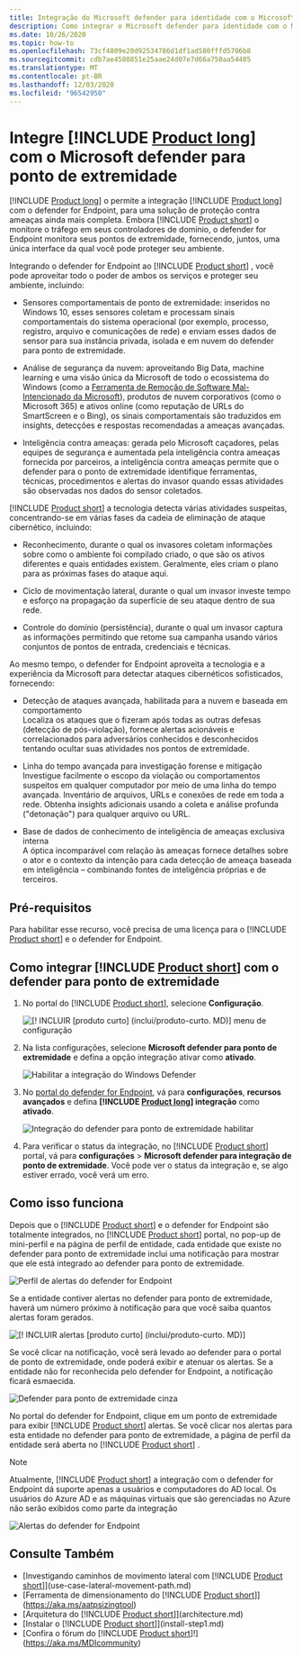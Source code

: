 ```yaml
---
title: Integração do Microsoft defender para identidade com o Microsoft defender para ponto de extremidade
description: Como integrar o Microsoft defender para identidade com o Microsoft defender for Endpoint para cobertura de detecção de ameaças completas
ms.date: 10/26/2020
ms.topic: how-to
ms.openlocfilehash: 73cf4809e20d92534786d1df1ad580fffd5706b8
ms.sourcegitcommit: cdb7ae4580851e25aae24d07e7d66a750aa54405
ms.translationtype: MT
ms.contentlocale: pt-BR
ms.lasthandoff: 12/03/2020
ms.locfileid: "96542950"
---
```

# <a name="integrate-product-long-with-microsoft-defender-for-endpoint"></a>Integre [!INCLUDE [Product long](includes/product-long.md)] com o Microsoft defender para ponto de extremidade

[!INCLUDE [Product long](includes/product-long.md)] o permite a integração [!INCLUDE [Product long](includes/product-long.md)] com o defender for Endpoint, para uma solução de proteção contra ameaças ainda mais completa. Embora [!INCLUDE [Product short](includes/product-short.md)] o monitore o tráfego em seus controladores de domínio, o defender for Endpoint monitora seus pontos de extremidade, fornecendo, juntos, uma única interface da qual você pode proteger seu ambiente.

Integrando o defender for Endpoint ao [!INCLUDE [Product short](includes/product-short.md)] , você pode aproveitar todo o poder de ambos os serviços e proteger seu ambiente, incluindo:

- Sensores comportamentais de ponto de extremidade: inseridos no Windows 10, esses sensores coletam e processam sinais comportamentais do sistema operacional (por exemplo, processo, registro, arquivo e comunicações de rede) e enviam esses dados de sensor para sua instância privada, isolada e em nuvem do defender para ponto de extremidade.

- Análise de segurança da nuvem: aproveitando Big Data, machine learning e uma visão única da Microsoft de todo o ecossistema do Windows (como a [Ferramenta de Remoção de Software Mal-Intencionado da Microsoft](https://www.microsoft.com/download/malicious-software-removal-tool-details.aspx)), produtos de nuvem corporativos (como o Microsoft 365) e ativos online (como reputação de URLs do SmartScreen e o Bing), os sinais comportamentais são traduzidos em insights, detecções e respostas recomendadas a ameaças avançadas.

- Inteligência contra ameaças: gerada pelo Microsoft caçadores, pelas equipes de segurança e aumentada pela inteligência contra ameaças fornecida por parceiros, a inteligência contra ameaças permite que o defender para o ponto de extremidade identifique ferramentas, técnicas, procedimentos e alertas do invasor quando essas atividades são observadas nos dados do sensor coletados.

[!INCLUDE [Product short](includes/product-short.md)] a tecnologia detecta várias atividades suspeitas, concentrando-se em várias fases da cadeia de eliminação de ataque cibernético, incluindo:

- Reconhecimento, durante o qual os invasores coletam informações sobre como o ambiente foi compilado criado, o que são os ativos diferentes e quais entidades existem. Geralmente, eles criam o plano para as próximas fases do ataque aqui.

- Ciclo de movimentação lateral, durante o qual um invasor investe tempo e esforço na propagação da superfície de seu ataque dentro de sua rede.

- Controle do domínio (persistência), durante o qual um invasor captura as informações permitindo que retome sua campanha usando vários conjuntos de pontos de entrada, credenciais e técnicas.

Ao mesmo tempo, o defender for Endpoint aproveita a tecnologia e a experiência da Microsoft para detectar ataques cibernéticos sofisticados, fornecendo:

- Detecção de ataques avançada, habilitada para a nuvem e baseada em comportamento  
Localiza os ataques que o fizeram após todas as outras defesas (detecção de pós-violação), fornece alertas acionáveis e correlacionados para adversários conhecidos e desconhecidos tentando ocultar suas atividades nos pontos de extremidade.

- Linha do tempo avançada para investigação forense e mitigação  
Investigue facilmente o escopo da violação ou comportamentos suspeitos em qualquer computador por meio de uma linha do tempo avançada. Inventário de arquivos, URLs e conexões de rede em toda a rede. Obtenha insights adicionais usando a coleta e análise profunda ("detonação") para qualquer arquivo ou URL.

- Base de dados de conhecimento de inteligência de ameaças exclusiva interna  
A óptica incomparável com relação às ameaças fornece detalhes sobre o ator e o contexto da intenção para cada detecção de ameaça baseada em inteligência – combinando fontes de inteligência próprias e de terceiros.

## <a name="prerequisites"></a>Pré-requisitos

Para habilitar esse recurso, você precisa de uma licença para o [!INCLUDE [Product short](includes/product-short.md)] e o defender for Endpoint.

<a name="how-to-integrate-azure-atp-with-microsoft-defender-atp"></a>

## <a name="how-to-integrate-product-short-with-defender-for-endpoint"></a>Como integrar [!INCLUDE [Product short](includes/product-short.md)] com o defender para ponto de extremidade

1. No portal do [!INCLUDE [Product short](includes/product-short.md)], selecione **Configuração**.

    ![[! INCLUIR [produto curto] (inclui/produto-curto. MD)] menu de configuração](media/msde-configuration.png)
1. Na lista configurações, selecione **Microsoft defender para ponto de extremidade** e defina a opção integração ativar como **ativado**.

    ![Habilitar a integração do Windows Defender](media/msde-enable-integration.png)

1. No [portal do defender for Endpoint](https://securitycenter.windows.com/preferences/advanced), vá para **configurações**, **recursos avançados** e defina **[!INCLUDE [Product long](includes/product-long.md)] integração** como **ativado**.

    ![Integração do defender para ponto de extremidade habilitar](media/msde-enable.png)

1. Para verificar o status da integração, no [!INCLUDE [Product short](includes/product-short.md)] portal, vá para **configurações**  >  **Microsoft defender para integração de ponto de extremidade**. Você pode ver o status da integração e, se algo estiver errado, você verá um erro.

## <a name="how-it-works"></a>Como isso funciona

Depois que o [!INCLUDE [Product short](includes/product-short.md)] e o defender for Endpoint são totalmente integrados, no [!INCLUDE [Product short](includes/product-short.md)] portal, no pop-up de mini-perfil e na página de perfil de entidade, cada entidade que existe no defender para ponto de extremidade inclui uma notificação para mostrar que ele está integrado ao defender para ponto de extremidade.

 ![Perfil de alertas do defender for Endpoint](media/profile-alerts-msde.png)

Se a entidade contiver alertas no defender para ponto de extremidade, haverá um número próximo à notificação para que você saiba quantos alertas foram gerados.

 ![[! INCLUIR alertas [produto curto] (inclui/produto-curto. MD)]](media/msde-icon-alerts.png)

Se você clicar na notificação, você será levado ao defender para o portal de ponto de extremidade, onde poderá exibir e atenuar os alertas. Se a entidade não for reconhecida pelo defender for Endpoint, a notificação ficará esmaecida.

 ![Defender para ponto de extremidade cinza](media/msde-grey.png)

No portal do defender for Endpoint, clique em um ponto de extremidade para exibir [!INCLUDE [Product short](includes/product-short.md)] alertas. Se você clicar nos alertas para esta entidade no defender para ponto de extremidade, a página de perfil da entidade será aberta no [!INCLUDE [Product short](includes/product-short.md)] .

 > [!NOTE]
 > Atualmente, [!INCLUDE [Product short](includes/product-short.md)] a integração com o defender for Endpoint dá suporte apenas a usuários e computadores do AD local. Os usuários do Azure AD e as máquinas virtuais que são gerenciadas no Azure não serão exibidos como parte da integração

![Alertas do defender for Endpoint](media/msde-alerts.png)

## <a name="see-also"></a>Consulte Também

- [Investigando caminhos de movimento lateral com [!INCLUDE [Product short](includes/product-short.md)]](use-case-lateral-movement-path.md)
- [Ferramenta de dimensionamento do [!INCLUDE [Product short](includes/product-short.md)]](https://aka.ms/aatpsizingtool)
- [Arquitetura do [!INCLUDE [Product short](includes/product-short.md)]](architecture.md)
- [Instalar o [!INCLUDE [Product short](includes/product-short.md)]](install-step1.md)
- [Confira o fórum do [!INCLUDE [Product short](includes/product-short.md)]!](https://aka.ms/MDIcommunity)
